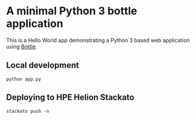 # A minimal Python 3 bottle application 

This is a Hello World app demonstrating a Python 3 based web application using
[Bottle](http://bottlepy.org/).

## Local development

    python app.py

## Deploying to HPE Helion Stackato

    stackato push -n
